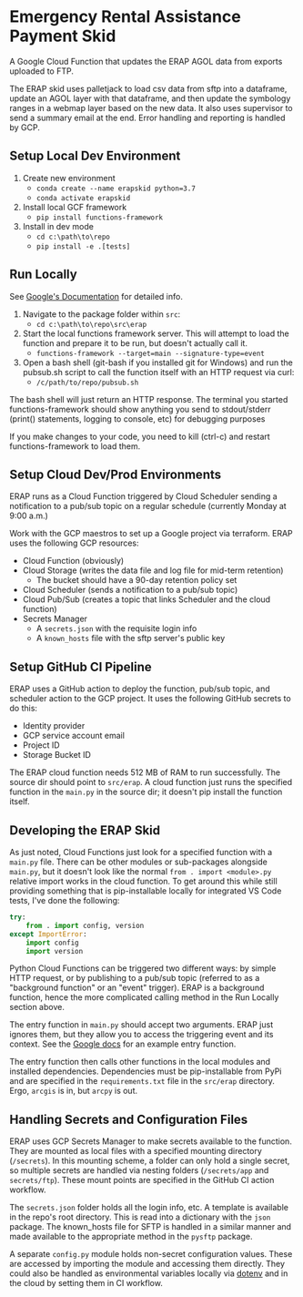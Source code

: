 # Emergency Rental Assistance Payment Skid

A Google Cloud Function that updates the ERAP AGOL data from exports uploaded to FTP.

The ERAP skid uses palletjack to load csv data from sftp into a dataframe, update an AGOL layer with that dataframe, and then update the symbology ranges in a webmap layer based on the new data. It also uses supervisor to send a summary email at the end. Error handling and reporting is handled by GCP.

## Setup Local Dev Environment

1. Create new environment
   - `conda create --name erapskid python=3.7`
   - `conda activate erapskid`
1. Install local GCF framework
   - `pip install functions-framework`
1. Install in dev mode
   - `cd c:\path\to\repo`
   - `pip install -e .[tests]`

## Run Locally

See [Google's Documentation](https://cloud.google.com/functions/docs/running/function-frameworks) for detailed info.

1. Navigate to the package folder within `src`:
   - `cd c:\path\to\repo\src\erap`
1. Start the local functions framework server. This will attempt to load the function and prepare it to be run, but doesn't actually call it.
   - `functions-framework --target=main --signature-type=event`
1. Open a bash shell (git-bash if you installed git for Windows) and run the pubsub.sh script to call the function itself with an HTTP request via curl:
   - `/c/path/to/repo/pubsub.sh`

The bash shell will just return an HTTP response. The terminal you started functions-framework should show anything you send to stdout/stderr (print() statements, logging to console, etc) for debugging purposes

If you make changes to your code, you need to kill (ctrl-c) and restart functions-framework to load them.

## Setup Cloud Dev/Prod Environments

ERAP runs as a Cloud Function triggered by Cloud Scheduler sending a notification to a pub/sub topic on a regular schedule (currently Monday at 9:00 a.m.)

Work with the GCP maestros to set up a Google project via terraform. ERAP uses the following GCP resources:

- Cloud Function (obviously)
- Cloud Storage (writes the data file and log file for mid-term retention)
  - The bucket should have a 90-day retention policy set
- Cloud Scheduler (sends a notification to a pub/sub topic)
- Cloud Pub/Sub (creates a topic that links Scheduler and the cloud function)
- Secrets Manager
  - A `secrets.json` with the requisite login info
  - A `known_hosts` file with the sftp server's public key

## Setup GitHub CI Pipeline

ERAP uses a GitHub action to deploy the function, pub/sub topic, and scheduler action to the GCP project. It uses the following GitHub secrets to do this:

- Identity provider
- GCP service account email
- Project ID
- Storage Bucket ID

The ERAP cloud function needs 512 MB of RAM to run successfully. The source dir should point to `src/erap`. A cloud function just runs the specified function in the `main.py` in the source dir; it doesn't pip install the function itself.

## Developing the ERAP Skid

As just noted, Cloud Functions just look for a specified function with a `main.py` file. There can be other modules or sub-packages alongside `main.py`, but it doesn't look like the normal `from . import <module>.py` relative import works in the cloud function. To get around this while still providing something that is pip-installable locally for integrated VS Code tests, I've done the following:

```python
try:
    from . import config, version
except ImportError:
    import config
    import version
```

Python Cloud Functions can be triggered two different ways: by simple HTTP request, or by publishing to a pub/sub topic (referred to as a "background function" or an "event" trigger). ERAP is a background function, hence the more complicated calling method in the Run Locally section above.

The entry function in `main.py` should accept two arguments. ERAP just ignores them, but they allow you to access the triggering event and its context. See the [Google docs](https://cloud.google.com/functions/docs/writing/background#cloud-pubsub-example) for an example entry function.

The entry function then calls other functions in the local modules and installed dependencies. Dependencies must be pip-installable from PyPi and are specified in the `requirements.txt` file in the `src/erap` directory. Ergo, `arcgis` is in, but `arcpy` is out.

## Handling Secrets and Configuration Files

ERAP uses GCP Secrets Manager to make secrets available to the function. They are mounted as local files with a specified mounting directory (`/secrets`). In this mounting scheme, a folder can only hold a single secret, so multiple secrets are handled via nesting folders (`/secrets/app` and `secrets/ftp`). These mount points are specified in the GitHub CI action workflow.

The `secrets.json` folder holds all the login info, etc. A template is available in the repo's root directory. This is read into a dictionary with the `json` package. The known_hosts file for SFTP is handled in a similar manner and made available to the appropriate method in the `pysftp` package.

A separate `config.py` module holds non-secret configuration values. These are accessed by importing the module and accessing them directly. They could also be handled as environmental variables locally via [dotenv](https://pypi.org/project/python-dotenv/) and in the cloud by setting them in CI workflow.
